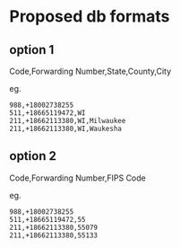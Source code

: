 # Proposed db formats

## option 1

Code,Forwarding Number,State,County,City

eg.
```
988,+18002738255
511,+18665119472,WI
211,+18662113380,WI,Milwaukee
211,+18662113380,WI,Waukesha
```

## option 2

Code,Forwarding Number,FIPS Code

eg.
```
988,+18002738255
511,+18665119472,55
211,+18662113380,55079
211,+18662113380,55133
```
